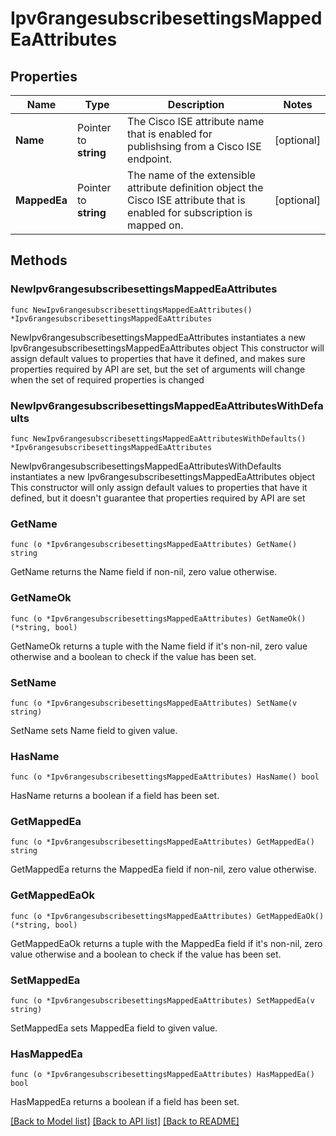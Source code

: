 # Ipv6rangesubscribesettingsMappedEaAttributes

## Properties

Name | Type | Description | Notes
------------ | ------------- | ------------- | -------------
**Name** | Pointer to **string** | The Cisco ISE attribute name that is enabled for publishsing from a Cisco ISE endpoint. | [optional] 
**MappedEa** | Pointer to **string** | The name of the extensible attribute definition object the Cisco ISE attribute that is enabled for subscription is mapped on. | [optional] 

## Methods

### NewIpv6rangesubscribesettingsMappedEaAttributes

`func NewIpv6rangesubscribesettingsMappedEaAttributes() *Ipv6rangesubscribesettingsMappedEaAttributes`

NewIpv6rangesubscribesettingsMappedEaAttributes instantiates a new Ipv6rangesubscribesettingsMappedEaAttributes object
This constructor will assign default values to properties that have it defined,
and makes sure properties required by API are set, but the set of arguments
will change when the set of required properties is changed

### NewIpv6rangesubscribesettingsMappedEaAttributesWithDefaults

`func NewIpv6rangesubscribesettingsMappedEaAttributesWithDefaults() *Ipv6rangesubscribesettingsMappedEaAttributes`

NewIpv6rangesubscribesettingsMappedEaAttributesWithDefaults instantiates a new Ipv6rangesubscribesettingsMappedEaAttributes object
This constructor will only assign default values to properties that have it defined,
but it doesn't guarantee that properties required by API are set

### GetName

`func (o *Ipv6rangesubscribesettingsMappedEaAttributes) GetName() string`

GetName returns the Name field if non-nil, zero value otherwise.

### GetNameOk

`func (o *Ipv6rangesubscribesettingsMappedEaAttributes) GetNameOk() (*string, bool)`

GetNameOk returns a tuple with the Name field if it's non-nil, zero value otherwise
and a boolean to check if the value has been set.

### SetName

`func (o *Ipv6rangesubscribesettingsMappedEaAttributes) SetName(v string)`

SetName sets Name field to given value.

### HasName

`func (o *Ipv6rangesubscribesettingsMappedEaAttributes) HasName() bool`

HasName returns a boolean if a field has been set.

### GetMappedEa

`func (o *Ipv6rangesubscribesettingsMappedEaAttributes) GetMappedEa() string`

GetMappedEa returns the MappedEa field if non-nil, zero value otherwise.

### GetMappedEaOk

`func (o *Ipv6rangesubscribesettingsMappedEaAttributes) GetMappedEaOk() (*string, bool)`

GetMappedEaOk returns a tuple with the MappedEa field if it's non-nil, zero value otherwise
and a boolean to check if the value has been set.

### SetMappedEa

`func (o *Ipv6rangesubscribesettingsMappedEaAttributes) SetMappedEa(v string)`

SetMappedEa sets MappedEa field to given value.

### HasMappedEa

`func (o *Ipv6rangesubscribesettingsMappedEaAttributes) HasMappedEa() bool`

HasMappedEa returns a boolean if a field has been set.


[[Back to Model list]](../README.md#documentation-for-models) [[Back to API list]](../README.md#documentation-for-api-endpoints) [[Back to README]](../README.md)


